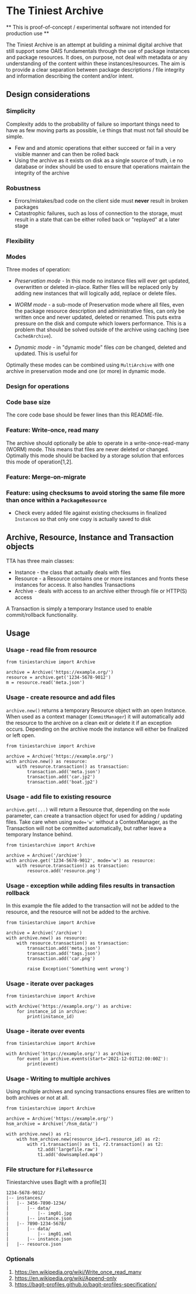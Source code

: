# The Tiniest Archive

** This is proof-of-concept / experimental software not intended for production use  **

The Tiniest Archive is an attempt at building a minimal digital archive that still support some OAIS fundamentals through the use of package instances and package resources. It does, on purpose, not deal with metadata or any understanding of the content within these instances/resources. The aim is to provide a clear separation between package descriptions / file integrity and information describing the content and/or intent.

## Design considerations

### Simplicity 

Complexity adds to the probability of failure so important things need to have as few moving parts as possible, i.e things that must not fail should be simple. 

- Few and and atomic operations that either succeed or fail in a very visible manner and can then be rolled back
- Using the archive as it exists on disk as a single source of truth, i.e no database or index should be used to ensure that operations maintain the integrity of the archive

### Robustness

- Errors/mistakes/bad code on the client side must **never** result in broken packages
- Catastrophic failures, such as loss of connection to the storage, must result in a state that can be either rolled back or "replayed" at a later stage

### Flexibility

### Modes

Three modes of operation:

- *Preservation mode* - In this mode no instance files will ever get updated, overwritten or deleted in-place. Rather files will be replaced only by adding new instances that will logically add, replace or delete files. 

- *WORM mode* - a sub-mode of Preservation mode where all files, even the package resource description and administrative files, can only be written once and never updated, deleted or renamed. This puts extra pressure on the disk and compute which lowers performance. This is a problem that should be solved outside of the archive using caching (see `CachedArchive`).

- *Dynamic mode* - in "dynamic mode" files *can* be changed, deleted and updated. This is useful for 

Optimally these modes can be combined using `MultiArchive` with one archive in preservation mode and one (or more) in dynamic mode.

### Design for operations

### Code base size

The core code base should be fewer lines than this README-file.

### Feature: Write-once, read many

The archive should optionally be able to operate in a write-once-read-many (WORM) mode. This means that files are never deleted or changed. Optimally this mode should be backed by a storage solution that enforces this mode of operation[1,2].

### Feature: Merge-on-migrate

### Feature: using checksums to avoid storing the same file more than once within a `PackageResource`

- Check every added file against existing checksums in finalized `Instance`s so that only one copy is actually saved to disk

## Archive, Resource, Instance and Transaction objects

TTA has three main classes:

- Instance - the class that actually deals with files
- Resource - a Resource contains one or more instances and fronts these instances for access. It also handles Transactions 
- Archive - deals with access to an archive either through file or HTTP(S) access

A Transaction is simply a temporary Instance used to enable commit/rollback functionality. 

## Usage

### Usage - read file from resource

```
from tiniestarchive import Archive

archive = Archive('https://example.org/')
resource = archive.get('1234-5678-9012')
m = resource.read('meta.json')
```

### Usage - create resource and add files

`archive.new()` returns a temporary Resource object with an open Instance. When used as a context manager (`CommitManager`) it will automatically add the resource to the archive on a clean exit or delete it if an exception occurs. Depending on the archive mode the instance will either be finalized or left open.

```
from tiniestarchive import Archive

archive = Archive('https://example.org/')
with archive.new() as resource:
    with resource.transaction() as transaction:
        transaction.add('meta.json')
        transaction.add('car.jp2')
        transaction.add('boat.jp2')
```

### Usage - add file to existing resource 

`archive.get(...)` will return a Resource that, depending on the `mode` parameter, can create a transaction object for used for adding / updating files. Take care when using `mode='w'` without a ContextManager, as the Transaction will not be committed automatically, but rather leave a temporary Instance behind.

```
from tiniestarchive import Archive

archive = Archive('/archive')
with archive.get('1234-5678-9012', mode='w') as resource:
    with resource.transaction() as transaction:
        resource.add('resource.png')
```

### Usage - exception while adding files results in transaction rollback

In this example the file added to the transaction will not be added to the resource, and the resource will not be added to the archive.

```
from tiniestarchive import Archive

archive = Archive('/archive')
with archive.new() as resource: 
    with resource.transaction() as transaction:
        transaction.add('meta.json')
        transaction.add('tags.json')
        transaction.add('car.png')

        raise Exception('Something went wrong')
```

### Usage - iterate over packages

```
from tiniestarchive import Archive

with Archive('https://example.org/') as archive:
    for instance_id in archive:
        print(instance_id)
```

### Usage - iterate over events

```
from tiniestarchive import Archive

with Archive('https://example.org/') as archive:
    for event in archive.events(start='2021-12-01T12:00:00Z'):
        print(event)
```

### Usage - Writing to multiple archives

Using multiple archives and syncing transactions ensures files are written to both archives or not at all.

```
from tiniestarchive import Archive

archive = Archive('https://example.org/')
hsm_archive = Archive('/hsm_data/')

with archive.new() as r1:
    with hsm_archive.new(resource_id=r1.resource_id) as r2:
        with r1.transaction() as t1, r2.transaction() as t2:
            t2.add('largefile.raw')
            t1.add('downsampled.mp4')
```

### File structure for `FileResource`

Tiniestarchive uses BagIt with a profile[3]

```
1234-5678-9012/
|-- instances/
|   |-- 3456-7890-1234/
|       |-- data/
|           |-- img01.jpg
|       |-- instance.json
|   |-- 7890-1234-5678/
|       |-- data/
|           |-- img01.xml
|       |-- instance.json
|   |-- resource.json
```

### Optionals

1. https://en.wikipedia.org/wiki/Write_once_read_many
2. https://en.wikipedia.org/wiki/Append-only
3. https://bagit-profiles.github.io/bagit-profiles-specification/
